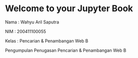# Welcome to your Jupyter Book

Nama    : Wahyu Aril Saputra

NIM     : 200411100055

Kelas   : Pencarian & Penambangan Web B

Pengumpulan Penugasan Pencarian & Penambangan Web B

```{tableofcontents}
```
